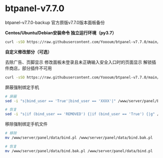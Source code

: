 # btpanel-v7.7.0
btpanel-v7.7.0-backup  官方原版v7.7.0版本面板备份

**Centos/Ubuntu/Debian安装命令 独立运行环境（py3.7）**

```Bash
curl -sSO https://raw.githubusercontent.com/Yoooum/btpanel-v7.7.0/main/install/install_panel.sh && bash install_panel.sh
```

**自定义修改部分（可选）**

去除广告、页脚显示 
修改面板未登录且未正确输入安全入口时的页面显示 
解锁插件商店，部分插件不可用 

```bash
curl -sSO https://raw.githubusercontent.com/Yoooum/btpanel-v7.7.0/main/modify/run.sh && bash run.sh
```

屏蔽强制绑定手机

```bash
# 屏蔽
sed -i "s|bind_user == 'True'|bind_user == 'XXXX'|" /www/server/panel/BTPanel/static/js/index.js

# 恢复
sed -i "s|if (bind_user == 'REMOVED') {|if (bind_user == 'True') {|g" /www/server/panel/BTPanel/static/js/index.js
```

移除强制绑定手机文件

```bash
# 移除
mv /www/server/panel/data/bind.pl /www/server/panel/data/bind.bak.pl

# 恢复
mv /www/server/panel/data/bind.bak.pl /www/server/panel/data/bind.pl
```

